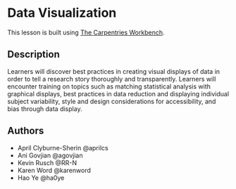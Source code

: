 # Data Visualization

This lesson is built using [The Carpentries Workbench](https://carpentries.github.io/workbench/). 

## Description

Learners will discover best practices in creating visual displays of data in order to tell a research story thoroughly and transparently. Learners will encounter training on topics such as matching statistical analysis with graphical displays, best practices in data reduction and displaying individual subject variability, style and design considerations for accessibility, and bias through data display.  

## Authors

* April Clyburne-Sherin @aprilcs
* Ani Govjian @agovjian
* Kevin Rusch @RR-N
* Karen Word @karenword
* Hao Ye @ha0ye
